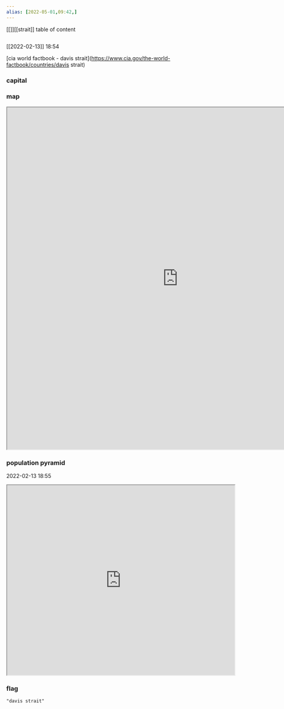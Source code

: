 ```yaml
---
alias: [2022-05-01,09:42,]
---
```

[[]][[strait]]
table of content
```toc
```
[[2022-02-13]] 18:54

[cia world factbook - davis strait](https://www.cia.gov/the-world-factbook/countries/davis strait)
### capital

### map
<iframe src="https://duckduckgo.com/?t=ffab&q=davis strait&ia=web&iaxm=about" width="900" height="900" ></iframe>

### population pyramid

2022-02-13 18:55

<iframe src="https://www.populationpyramid.net/davis strait/2019/" width="600" height="500" ></iframe>

### flag

```query
"davis strait"
```